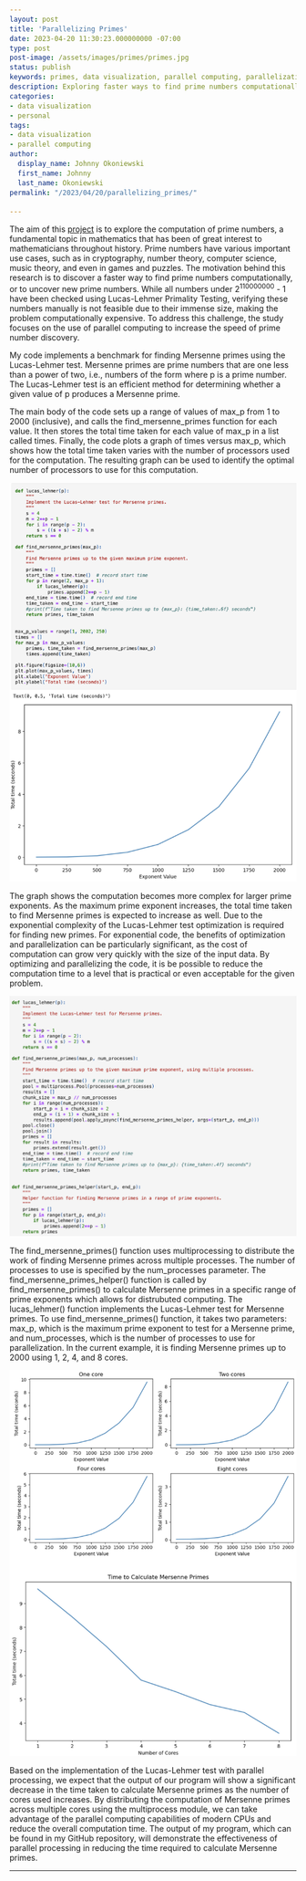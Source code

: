 ```yaml
---
layout: post
title: 'Parallelizing Primes'
date: 2023-04-20 11:30:23.000000000 -07:00
type: post
post-image: /assets/images/primes/primes.jpg
status: publish
keywords: primes, data visualization, parallel computing, parallelization
description: Exploring faster ways to find prime numbers computationally through parallel computing optimization.
categories:
- data visualization
- personal
tags:
- data visualization
- parallel computing
author:
  display_name: Johnny Okoniewski
  first_name: Johnny
  last_name: Okoniewski
permalink: "/2023/04/20/parallelizing_primes/"

---
```


The aim of this [project](https://github.com/johnnyoko/parallelized_primes) is to explore the computation of prime numbers, a fundamental topic in mathematics that has been of great interest to mathematicians throughout history. Prime numbers have various important use cases, such as in cryptography, number theory, computer science, music theory, and even in games and puzzles. The motivation behind this research is to discover a faster way to find prime numbers computationally, or to uncover new prime numbers. While all numbers under 2<sup>110000000</sup> - 1 have been checked using Lucas-Lehmer Primality Testing, verifying these numbers manually is not feasible due to their immense size, making the problem computationally expensive. To address this challenge, the study focuses on the use of parallel computing to increase the speed of prime number discovery.

My code implements a benchmark for finding Mersenne primes using the Lucas-Lehmer test. Mersenne primes are prime numbers that are one less than a power of two, i.e., numbers of the form where p is a prime number. The Lucas-Lehmer test is an efficient method for determining whether a given value of p produces a Mersenne prime.

The main body of the code sets up a range of values of max_p from 1 to 2000 (inclusive), and calls the find_mersenne_primes function for each value. It then stores the total time taken for each value of max_p in a list called times. Finally, the code plots a graph of times versus max_p, which shows how the total time taken varies with the number of processors used for the computation. The resulting graph can be used to identify the optimal number of processors to use for this computation.

![Inital](/assets/images/primes/first_prime.jpg)

The graph shows the computation becomes more complex for larger prime exponents. As the maximum prime exponent increases, the total time taken to find Mersenne primes is expected to increase as well. Due to the exponential complexity of the Lucas-Lehmer test optimization is required for finding new primes. For exponential code, the benefits of optimization and parallelization can be particularly significant, as the cost of computation can grow very quickly with the size of the input data. By optimizing and parallelizing the code, it is be possible to reduce the computation time to a level that is practical or even acceptable for the given problem.

![Optimized](/assets/images/primes/opt_prime.jpg)

The find_mersenne_primes() function uses multiprocessing to distribute the work of finding Mersenne primes across multiple processes. The number of processes to use is specified by the num_processes parameter. The find_mersenne_primes_helper() function is called by find_mersenne_primes() to calculate Mersenne primes in a specific range of prime exponents which allows for distrubuted computing. The lucas_lehmer() function implements the Lucas-Lehmer test for Mersenne primes. To use find_mersenne_primes() function, it takes two parameters: max_p, which is the maximum prime exponent to test for a Mersenne prime, and num_processes, which is the number of processes to use for parallelization. In the current example, it is finding Mersenne primes up to 2000 using 1, 2, 4, and 8 cores.

![Results](/assets/images/primes/speedup.jpg)

Based on the implementation of the Lucas-Lehmer test with parallel processing, we expect that the output of our program will show a significant decrease in the time taken to calculate Mersenne primes as the number of cores used increases. By distributing the computation of Mersenne primes across multiple cores using the multiprocess module, we can take advantage of the parallel computing capabilities of modern CPUs and reduce the overall computation time. The output of my program, which can be found in my GitHub repository, will demonstrate the effectiveness of parallel processing in reducing the time required to calculate Mersenne primes.

---
